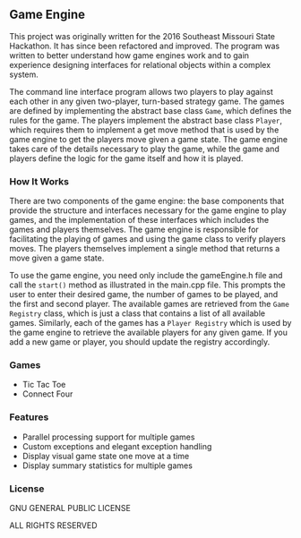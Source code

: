 ## Game Engine

This project was originally written for the 2016 Southeast Missouri State Hackathon. It has since been refactored and improved. The program was written to better understand how game engines work and to gain experience designing interfaces for relational objects within a complex system.

The command line interface program allows two players to play against each other in any given two-player, turn-based strategy game. The games are defined by implementing the abstract base class `Game`, which defines the rules for the game. The players implement the abstract base class `Player`, which requires them to implement a get move method that is used by the game engine to get the players move given a game state. The game engine takes care of the details necessary to play the game, while the game and players define the logic for the game itself and how it is played.

### How It Works

There are two components of the game engine: the base components that provide the structure and interfaces necessary for the game engine to play games, and the implementation of these interfaces which includes the games and players themselves. The game engine is responsible for facilitating the playing of games and using the game class to verify players moves. The players themselves implement a single method that returns a move given a game state.

To use the game engine, you need only include the gameEngine.h file and call the `start()` method as illustrated in the main.cpp file. This prompts the user to enter their desired game, the number of games to be played, and the first and second player. The available games are retrieved from the `Game Registry` class, which is just a class that contains a list of all available games. Similarly, each of the games has a `Player Registry` which is used by the game engine to retrieve the available players for any given game. If you add a new game or player, you should update the registry accordingly.

### Games

- Tic Tac Toe
- Connect Four

### Features

- Parallel processing support for multiple games
- Custom exceptions and elegant exception handling
- Display visual game state one move at a time
- Display summary statistics for multiple games

### License

GNU GENERAL PUBLIC LICENSE

ALL RIGHTS RESERVED
